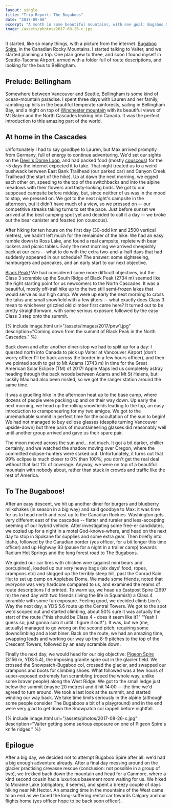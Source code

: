 ```yaml
---
layout: single
title: "Trip Report: The Bugaboos"
date: "2017-09-08"
excerpt: "A month in some beautiful mountains, with one goal: Bugaboo Spire."
image: /assets/photos/2017-08-26-c.jpg
---
```


It started, like so many things, with a picture from the internet. [Bugaboo Spire](https://duckduckgo.com/?q=bugaboo+spire&t=canonical&iax=images&ia=images), in the Canadian Rocky Mountains. I started talking to Valter, and we started planning a trip. One plan grew to three, and soon I found myself in Seattle-Tacoma Airport, armed with a folder full of route descriptions, and looking for the bus to Bellingham.

## Prelude: Bellingham
Somewhere between Vancouver and Seattle, Bellingham is some kind of ocean-mountain paradise. I spent three days with Lauren and her family, rambling up hills in the beautiful temperate rainforests, sailing in Bellingham Bay, and a night on top of [Winchester mountain](https://www.summitpost.org/winchester-mountain/154144) with its beautiful views of Mt Baker and the North Cascades leaking into Canada. It was the perfect introduction to this amazing part of the world.

## At home in the Cascades
Unfortunately I had to say goodbye to Lauren, but Max arrived promptly from Germany, full of energy to continue adventuring. We'd set our sights on the [Devil's Dome Loop](https://www.wta.org/go-hiking/hikes/devils-dome), and had packed food (mostly [couscous](https://rdrn.me/couscous/)) for the ~5 days the internet expected it to take. That night treated us to a weird bushwack between East Bank Trailhead (our parked car) and Canyon Creek Trailhead (the start of the hike). Up at dawn the next morning, we egged each other on, speeding to the top of the switchbacks and into the alpine meadows with their flowers and tasty-looking birds. We got to our supposed campsite before midday, but, since neither of us was in the mood to stop, we pressed on. We got to the next night's campsite in the afternoon, but it didn't have much of a view, so we pressed on -- our competitive streaks taking turns to set the pace. Just before sunset we arrived at the best camping spot yet and decided to call it a day -- we broke out the bear canister and feasted (on couscous).

After hiking for ten hours on the first day (30-odd km and 2500 vertical metres), we hadn't left much for the remainder of the hike. We had an easy ramble down to Ross Lake, and found a real campsite, replete with bear lockers and picnic tables. Early the next morning we arrived sheepishly back at our cars -- what to do with the extra two-and-a-half days that had suddenly appeared in our schedule? The answer: some sightseeing, hamburgers and pancakes, and an early start to our next objective.

[Black Peak!](https://www.summitpost.org/black-peak/150936) We had considered some more difficult objectives, but the Class 3 scramble up the South Ridge of Black Peak (2734 m) seemed like the right starting point for us newcomers to the North Cascades. It was a beautiful, mostly off-trail hike up to the two still semi-frozen lakes that would serve as our high camp. We were up early the next morning to cross the talus and small snowfield with a few jitters -- what exactly does Class 3 mean to whichever grizzled old climber first came here? It turned out to be pretty straightforward, with some serious exposure followed by the easy Class 3 step onto the summit.

{% include image.html url="/assets/images/2017/pnw1.jpg" description="Coming down from the summit of Black Peak in the North Cascades." %}

Back down and after another diner-stop we had to split up for a day: I quested north into Canada to pick up Valter at Vancouver Airport (don't worry officer I'll be back across the border in a few hours officer), and then we pointed south to get to Mt Adams (3743 m) in time for the Great American Solar Eclipse (TM) of 2017! Apple Maps led us completely astray heading through the back woods between Adams and Mt St Helens, but luckily Max had also been misled, so we got the ranger station around the same time.

It was a gruelling hike in the afternoon heat up to the base camp, where dozens of people were packing up and on their way down. Up early the next morning, we head up the rolling snowfields leading to the top, an easy introduction to cramponeering for my two amigos. We got to the unremarkable summit in perfect time for the occultation of the sun to begin! We had not managed to buy eclipse glasses (despite turning Vancouver upside-down) but three pairs of mountaineering glasses did reasonably well until another group arrived and gave us their spare pair.

The moon moved across the sun and... not much. It got a bit darker, chillier certainly, and we watched the shadow moving over Oregon, where the committed eclipse-hunters were staked out. Unfortunately, it turns out that 99% eclipse is much closer to 0% than 100%; you don't get the real deal without that last 1% of coverage. Anyway, we were on top of a beautiful mountain with nobody about, rather than stuck in crowds and traffic like the rest of America.

## To The Bugaboos!
After an easy descent, we hit up another diner for burgers and blueberry milkshakes (in season in a big way) and said goodbye to Max: it was time for us to head north and east up to the Canadian Rockies. Washington gets very different east of the cascades -- flatter and ruraler and less-accepting seeming of our hybrid vehicle. After investigating some free-er candidates, we cozied up for a night in a motel God-knows-where, and head on the next day to stop in Spokane for supplies and some extra gear. Then briefly into Idaho, followed by the Canadian border (yes officer, for a bit longer this time officer) and up Highway 93 (pause for a night in a trailer camp) towards Radium Hot Springs and the long forest road to The Bugaboos.

We girded our car tires with chicken wire (against mini bears and porcupines), loaded up our *very* heavy bags (six days' food, ropes, crampons etc) and slogged up the terribly steep hill, past the Conrad Kain Hut to set up camp on Applebee Dome. We made some friends, noted that *everyone* was very hardcore compared to us, and examined the reams of route descriptions I'd printed. To warm up, we head up Eastpost Spire (2697 m) the next day with two friends (living the life in Squamish) a Class 4 scramble with some fun exposure. Feeling good, we decided climb Lion's Way the next day, a YDS 5.6 route up the Central Towers. We got to the spot we'd scoped out and started climbing, about 50% sure it was actually the start of the route ("this should be Class 4 - does it seem like it?" "Yeah I guess so, just gonna solo it until I figure it out!"). It was, but we (me, actually) managed to go wrong on the second pitch, requiring some downclimbing and a lost biner. Back on the route, we had an amazing time, swapping leads and working our way up the 8-9 pitches to the top of the Crescent Towers, followed by an easy scramble down.

Finally the next day, we would head for our big objective: [Pigeon Spire](https://www.summitpost.org/west-ridge-ii-5-4/229111) (3156 m, YDS 5.4), the imposing granite spire out in the glacier field. We crossed the Snowpatch-Bugaboo col, crossed the glacier, and swapped our crampons and boots for climbing shoes. What followed was a few hours of super-exposed extremely fun scrambling (roped the whole way, unlike some braver people) along the West Ridge. We got to the small ledge just below the summit (maybe 20 metres) and it hit 14:00 — the time we'd agreed to turn around. We took a last look at the summit, and started winding our way back. We take time limits seriously in the alpine (although some people consider The Bugaboos a bit of a playground) and in the end were very glad to get down the Snowpatch col rappell before nightfall.

{% include image.html url="/assets/photos/2017-08-26-c.jpg" description="Valter getting some serious exposure on one of Pigeon Spire's knife ridges." %}

## Epilogue
After a big day, we decided not to attempt Bugaboo Spire after all: we'd had a big enough adventure already. After a final day messing around on the glacier practising crevasse rescue (conclusion: not possible in a group of two), we trekked back down the mountain and head for a Canmore, where a kind second cousin had a luxurious basement room waiting for us. We hiked to Moraine Lake (obligatory, it seems), and spent a breezy couple of days hiking near Mt Hector. An amazing time in the mountains of the West came to an end as we faced the long-suffering rental car towards Calgary and our flights home (yes officer hope to be back soon officer).
